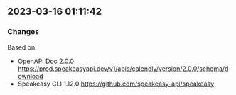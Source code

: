 

## 2023-03-16 01:11:42
### Changes
Based on:
- OpenAPI Doc 2.0.0 https://prod.speakeasyapi.dev/v1/apis/calendly/version/2.0.0/schema/download
- Speakeasy CLI 1.12.0 https://github.com/speakeasy-api/speakeasy